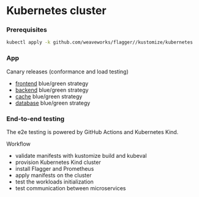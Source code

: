 # Kubernetes cluster

### Prerequisites

```sh
kubectl apply -k github.com/weaveworks/flagger//kustomize/kubernetes
```

### App

Canary releases (conformance and load testing)
* [frontend](frontend) blue/green strategy 
* [backend](backend) blue/green strategy
* [cache](cache) blue/green strategy
* [database](database) blue/green strategy

### End-to-end testing

The e2e testing is powered by GitHub Actions and Kubernetes Kind.

Workflow
* validate manifests with kustomize build and kubeval
* provision Kubernetes Kind cluster
* install Flagger and Prometheus
* apply manifests on the cluster
* test the workloads initialization
* test communication between microservices
